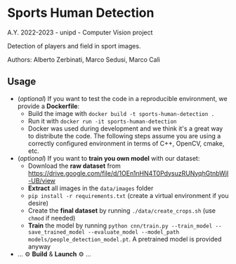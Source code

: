 # Sports Human Detection
A.Y. 2022-2023 - unipd - Computer Vision project

Detection of players and field in sport images.

Authors: Alberto Zerbinati, Marco Sedusi, Marco Calì

## Usage
- (*optional*) If you want to test the code in a reproducible environment, we provide a **Dockerfile**:
  - Build the image with `docker build -t sports-human-detection .`
  - Run it with `docker run -it sports-human-detection`
  - Docker was used during development and we think it's a great way to distribute the code. The following steps assume you are using a 
correctly configured environment in terms of C++, OpenCV, cmake, etc.
- (*optional*) If you want to **train you own model** with our dataset:
  - Download the **raw dataset** from https://drive.google.com/file/d/1OEn1nHN4T0PdysuzRUNyqhGtnbWjI-UB/view
  - **Extract** all images in the `data/images` folder
  - `pip install -r requirements.txt` (create a virtual environment if you desire)
  - Create the **final dataset** by running `./data/create_crops.sh` (use `chmod` if needed)
  - **Train** the model by running `python cnn/train.py --train_model --save_trained_model --evaluate_model --model_path models/people_detection_model.pt`. A pretrained model is provided anyway
- ... ⚙️ **Build** & **Launch** ⚙️ ...
